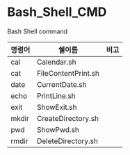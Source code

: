 # Bash_Shell_CMD
Bash Shell command


|명령어|쉘이름|비고|
|---|---|---|
|cal|Calendar.sh||
|cat|FileContentPrint.sh||
|date|CurrentDate.sh||
|echo|PrintLine.sh||
|exit|ShowExit.sh||
|mkdir|CreateDirectory.sh||
|pwd|ShowPwd.sh||
|rmdir|DeleteDirectory.sh||